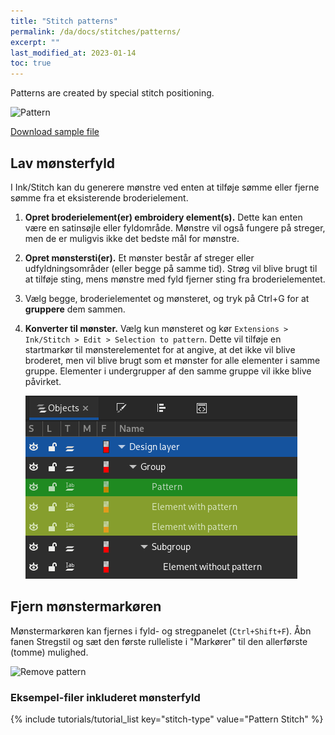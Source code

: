 ```yaml
---
title: "Stitch patterns"
permalink: /da/docs/stitches/patterns/
excerpt: ""
last_modified_at: 2023-01-14
toc: true
---
```

Patterns are created by special stitch positioning.

![Pattern](/assets/images/docs/stitch-type-pattern.png)

[Download sample file](/assets/images/docs/pattern.svg)

## Lav mønsterfyld

I Ink/Stitch kan du generere mønstre ved enten at tilføje sømme eller fjerne sømme fra et eksisterende broderielement.

1. **Opret broderielement(er) embroidery element(s).**  Dette kan enten være en satinsøjle eller fyldområde. Mønstre vil også fungere på streger, men de er muligvis ikke det bedste mål for mønstre.

2. **Opret mønstersti(er).**  Et mønster består af streger eller udfyldningsområder (eller begge på samme tid). Strøg vil blive brugt til at tilføje sting, mens mønstre med fyld fjerner sting fra broderielementet.

3. Vælg begge, broderielementet og mønsteret, og tryk på Ctrl+G for at **gruppere** dem sammen.

4. **Konverter til mønster.** Vælg kun mønsteret og kør `Extensions > Ink/Stitch > Edit > Selection to pattern`. Dette vil tilføje en startmarkør til mønsterelementet for at angive, at det ikke vil blive broderet, men vil blive brugt som et mønster for alle elementer i samme gruppe. Elementer i undergrupper af den samme gruppe vil ikke blive påvirket.

   ![Pattern groups](/assets/images/docs/en/pattern.png)

## Fjern mønstermarkøren

Mønstermarkøren kan fjernes i fyld- og stregpanelet (`Ctrl+Shift+F`). Åbn fanen Stregstil og sæt den første rulleliste i "Markører" til den allerførste (tomme) mulighed.

![Remove pattern](/assets/images/docs/en/stitch-type-remove-pattern.png)

### Eksempel-filer inkluderet mønsterfyld 

{% include tutorials/tutorial_list key="stitch-type" value="Pattern Stitch" %}

